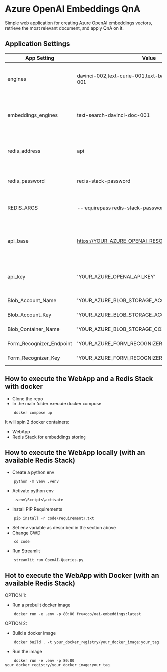 # Azure OpenAI Embeddings QnA

Simple web application for creating Azure OpenAI embeddings vectors, retrieve the most relevant document, and apply QnA on it.

## Application Settings

| App Setting | Value | Note |
| --- | --- | ------------- |
|engines| davinci-002,text-curie-001,text-babbage-001,text-ada-001 | Engines deployed in your Azure OpenAI Resource |
|embeddings_engines | text-search-davinci-doc-001  | Embeddings engines deployed in your Azure OpenAI Resource |
|redis_address| api | URL for Redis Stack: "api" for docker composer |
|redis_password| redis-stack-password | OPTIONAL - Password for your Redis Stack |
|REDIS_ARGS | --requirepass redis-stack-password | OPTIONAL - Password for your Redis Stack |
|api_base | https://YOUR_AZURE_OPENAI_RESOURCE.openai.azure.com/ | Your Azure OpenAI Resource name. Get it in the [Azure Portal](https://portal.azure.com) |
|api_key| 'YOUR_AZURE_OPENAI_API_KEY' | Your Azure OpenAI Api Key. Get it in the [Azure Portal](https://portal.azure.com)|
|Blob_Account_Name| 'YOUR_AZURE_BLOB_STORAGE_ACCOUNT_NAME'| Get it in the [Azure Portal](https://portal.azure.com)|
|Blob_Account_Key| 'YOUR_AZURE_BLOB_STORAGE_ACCOUNT_KEY'| Get it in the [Azure Portal](https://portal.azure.com)|
|Blob_Container_Name| 'YOUR_AZURE_BLOB_STORAGE_CONTAINER_NAME'| Get it in the [Azure Portal](https://portal.azure.com)|
|Form_Recognizer_Endpoint| 'YOUR_AZURE_FORM_RECOGNIZER_ENDPOINT'| Get it in the [Azure Portal](https://portal.azure.com)|
|Form_Recognizer_Key| 'YOUR_AZURE_FORM_RECOGNIZER_KEY'| Get it in the [Azure Portal](https://portal.azure.com)|

## How to execute the WebApp and a Redis Stack with docker
- Clone the repo
- In the main folder execute docker compose
```
    docker compose up
```
It will spin 2 docker containers:
-   WebApp
-   Redis Stack for embeddings storing

## How to execute the WebApp locally (with an available Redis Stack)
- Create a python env
```
    python -m venv .venv
```

- Activate python env
```
    .venv\Scripts\activate
```
- Install PIP Requirements
```
    pip install -r code\requirements.txt
```
- Set env variable as described in the section above
- Change CWD
```
    cd code
```
- Run Streamlit
```
    streamlit run OpenAI-Queries.py
```

## Hot to execute the WebApp with Docker (with an available Redis Stack)
OPTION 1:
- Run a prebuilt docker image
```
    docker run -e .env -p 80:80 fruocco/oai-embeddings:latest
```

OPTION 2:
- Build a docker image
```
    docker build . -t your_docker_registry/your_docker_image:your_tag
```
- Run the image
```
    docker run -e .env -p 80:80 your_docker_registry/your_docker_image:your_tag
```